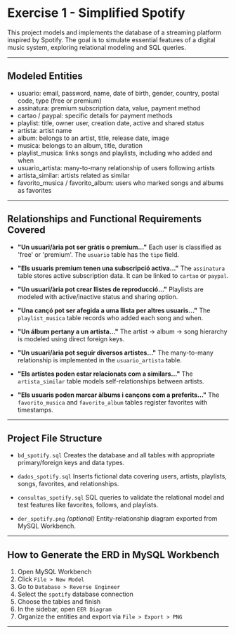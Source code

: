 
# Exercise 1 - Simplified Spotify

This project models and implements the database of a streaming platform inspired by Spotify.
The goal is to simulate essential features of a digital music system, exploring relational modeling and SQL queries.

---

## Modeled Entities

* usuario: email, password, name, date of birth, gender, country, postal code, type (free or premium)
* assinatura: premium subscription data, value, payment method
* cartao / paypal: specific details for payment methods
* playlist: title, owner user, creation date, active and shared status
* artista: artist name
* album: belongs to an artist, title, release date, image
* musica: belongs to an album, title, duration
* playlist_musica: links songs and playlists, including who added and when
* usuario_artista: many-to-many relationship of users following artists
* artista_similar: artists related as similar
* favorito_musica / favorito_album: users who marked songs and albums as favorites

---

## Relationships and Functional Requirements Covered

* **"Un usuari/ària pot ser gràtis o premium..."**
  Each user is classified as 'free' or 'premium'. The `usuario` table has the `tipo` field.

* **"Els usuaris premium tenen una subscripció activa..."**
  The `assinatura` table stores active subscription data. It can be linked to `cartao` or `paypal`.

* **"Un usuari/ària pot crear llistes de reproducció..."**
  Playlists are modeled with active/inactive status and sharing option.

* **"Una cançó pot ser afegida a uma llista per altres usuaris..."**
  The `playlist_musica` table records who added each song and when.

* **"Un álbum pertany a un artista..."**
  The artist → album → song hierarchy is modeled using direct foreign keys.

* **"Un usuari/ària pot seguir diversos artistes..."**
  The many-to-many relationship is implemented in the `usuario_artista` table.

* **"Els artistes poden estar relacionats com a similars..."**
  The `artista_similar` table models self-relationships between artists.

* **"Els usuaris poden marcar àlbums i cançons com a preferits..."**
  The `favorito_musica` and `favorito_album` tables register favorites with timestamps.

---

## Project File Structure

* `bd_spotify.sql`
  Creates the database and all tables with appropriate primary/foreign keys and data types.

* `dados_spotify.sql`
  Inserts fictional data covering users, artists, playlists, songs, favorites, and relationships.

* `consultas_spotify.sql`
  SQL queries to validate the relational model and test features like favorites, follows, and playlists.

* `der_spotify.png` *(optional)*
  Entity-relationship diagram exported from MySQL Workbench.

---

## How to Generate the ERD in MySQL Workbench

1. Open MySQL Workbench
2. Click `File > New Model`
3. Go to `Database > Reverse Engineer`
4. Select the `spotify` database connection
5. Choose the tables and finish
6. In the sidebar, open `EER Diagram`
7. Organize the entities and export via `File > Export > PNG`

---

